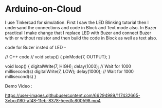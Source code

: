 # Arduino-on-Cloud

I use Tinkercad for simulation.
First I saw the LED Blinking tutorial then I undersand the connections and code in Block and Text mode also.
In Buzer practical I make change that I replace LED with Buzer and connect Buzer with or without resistor and then build the code in Block as well as text also.     

code for Buzer insted of LED - 

// C++ code
//
void setup()
{
  pinMode(7, OUTPUT);
}

void loop()
{
  digitalWrite(7, HIGH);
  delay(1000); // Wait for 1000 millisecond(s)
  digitalWrite(7, LOW);
  delay(1000); // Wait for 1000 millisecond(s)
}

Demo Video :

https://user-images.githubusercontent.com/66294989/117432665-3ebcd180-af48-11eb-8378-5eedfc800598.mp4

